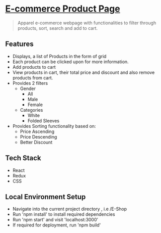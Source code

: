 # [E-commerce Product Page](https://e-shop-grbegur.netlify.app)

> Apparel e-commerce webpage with functionalities to filter through products, sort, search and add to cart.

## Features
* Displays, a list of Products in the form of grid
* Each product can be clicked upon for more information.
* Add products to cart
* View products in cart, their total price and discount and also remove products from cart.
* Provides 2 filters
    * Gender
        * All
        * Male
        * Female
    * Categories
        * White
        * Folded Sleeves
* Provides Sorting functionality based on:
    * Price Ascending 
    * Price Descending
    * Better Discount

## Tech Stack
* React
* Redux
* CSS 

## Local Environment Setup
* Navigate into the current project directory , i.e /E-Shop
* Run 'npm install' to install required dependencies
* Run 'npm start' and visit 'localhost:3000'
* If required for deployment, run 'npm build'


